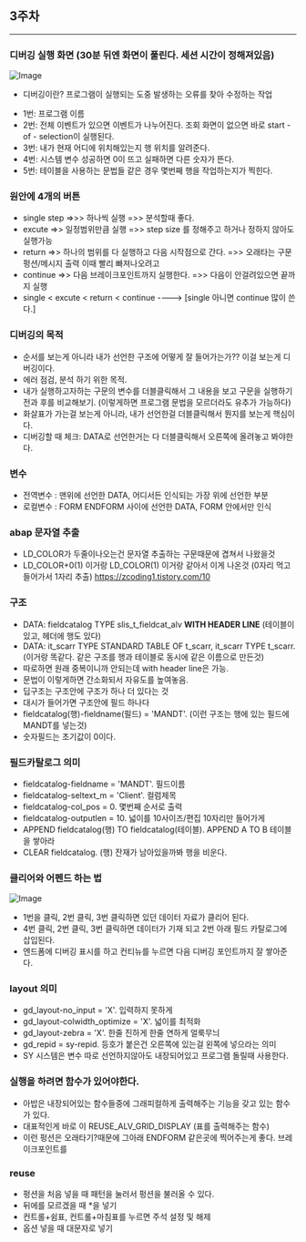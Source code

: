 ## 3주차
****

### 디버깅 실행 화면 (30분 뒤엔 화면이 풀린다. 세션 시간이 정해져있음)
![Image](https://github.com/user-attachments/assets/fb2c41b2-5f79-427b-bed6-7c6ac8943270)

* 디버깅이란?  프로그램이 실행되는 도중 발생하는 오류를 찾아 수정하는 작업
   
- 1번:  프로그램 이름
- 2번:  전체 이벤트가 있으면 이벤트가 나누어진다. 조회 화면이 없으면 바로 start - of - selection이 실행된다.
- 3번:  내가 현재 어디에 위치해있는지 행 위치를 알려준다.
- 4번:  시스템 변수 성공하면 0이 뜨고 실패하면 다른 숫자가 뜬다.
- 5번:  테이블을 사용하는 문법들 같은 경우 몇번째 행을 작업하는지가 찍힌다.

### 원안에 4개의 버튼

- single step  =>>> 하나씩 실행 =>> 분석할때 좋다. 
- excute  =>> 일정범위만큼 실행 =>> step size 를 정해주고 하거나 정하지 않아도 실행가능
- return  =>> 하나의 범위를 다 실행하고 다음 시작점으로 간다. =>> 오래타는 구문 펑션/메시지 출력 이때 빨리 빠져나오려고 
- continue =>> 다음 브레이크포인트까지 실행한다. =>> 다음이 안걸려있으면 끝까지 실행
- single < excute < return < continue ----> [single 아니면 continue 많이 쓴다.]

### 디버깅의 목적

- 순서를 보는게 아니라 내가 선언한 구조에 어떻게 잘 들어가는가?? 이걸 보는게 디버깅이다.
- 에러 점검, 분석 하기 위한 목적.
- 내가 실행하고자하는 구문의 변수를 더블클릭해서 그 내용을 보고 구문을 실행하기 전과 후를 비교해보기.
  (이렇게하면 프로그램 문법을 모르더라도 유추가 가능하다)
- 화살표가 가는걸 보는게 아니라, 내가 선언한걸 더블클릭해서 뭔지를 보는게 핵심이다.
- 디버깅할 때 체크: DATA로 선언한거는 다 더블클릭해서 오른쪽에 올려놓고 봐야한다.


### 변수

- 전역변수 : 맨위에 선언한 DATA, 어디서든 인식되는 가장 위에 선언한 부분
- 로컬변수 : FORM ENDFORM 사이에 선언한 DATA, FORM 안에서만 인식

### abap 문자열 추출

- LD_COLOR가 두줄이나오는건 문자열 추출하는 구문때문에 겹쳐서 나왔을것
- LD_COLOR+0(1) 이거랑 LD_COLOR(1) 이거랑 같아서 이게 나온것 (0자리 먹고 들어가서 1자리 추출)
  <https://zcoding1.tistory.com/10>

### 구조

- DATA: fieldcatalog TYPE slis_t_fieldcat_alv __WITH HEADER LINE__ (테이블이 있고, 헤더에 행도 있다)
- DATA: it_scarr TYPE STANDARD TABLE OF t_scarr, it_scarr TYPE t_scarr. (이거랑 똑같다. 같은 구조를 행과 테이블로 동시에 같은 이름으로 만든것)
- 따로하면 원래 중복이니까 안되는데 with header line은 가능.
- 문법이 이렇게하면 간소화되서 자유도를 높여놓음.
- 딥구조는 구조안에 구조가 하나 더 있다는 것
- 대시가 들어가면 구조안에 필드 하나다
- fieldcatalog(행)-fieldname(필드)   = 'MANDT'. (이런 구조는 행에 있는 필드에 MANDT를 넣는것)
- 숫자필드는 초기값이 0이다.

### 필드카탈로그 의미

- fieldcatalog-fieldname   = 'MANDT'.   필드이름
- fieldcatalog-seltext_m   = 'Client'.      컬럼제목
- fieldcatalog-col_pos     = 0.              몇번째 순서로 출력
- fieldcatalog-outputlen   = 10.            넓이를 10사이즈/편집 10자리만 들어가게
- APPEND fieldcatalog(행) TO fieldcatalog(테이블).   APPEND A TO B 테이블을 쌓아라
- CLEAR  fieldcatalog.  (행) 잔재가 남아있을까봐 행을 비운다.

### 클리어와 어펜드 하는 법

![Image](https://github.com/user-attachments/assets/0f5eaa3b-d17a-4a28-a0b3-aa2dfcb46350)

- 1번을 클릭, 2번 클릭, 3번 클릭하면 있던 데이터 자료가 클리어 된다.
- 4번 클릭, 2번 클릭, 3번 클릭하면 데이터가 기재 되고 2번 아래 필드 카탈로그에 삽입된다.
- 엔드폼에 디버깅 표시를 하고 컨티뉴를 누르면 다음 디버깅 포인트까지 잘 쌓아준다.

### layout 의미
 
- gd_layout-no_input          = 'X'.   입력하지 못하게
- gd_layout-colwidth_optimize = 'X'.   넓이를 최적화
- gd_layout-zebra = 'X'.   한줄 진하게 한줄 연하게 얼룩무늬
- gd_repid = sy-repid. 등호가 붙은건 오른쪽에 있는걸 왼쪽에 넣으라는 의미
- SY 시스템은 변수 따로 선언하지않아도 내장되어있고 프로그램 돌릴때 사용한다.

### 실행을 하려면 함수가 있어야한다.

- 아밥은 내장되어있는 함수들중에 그래피컬하게 출력해주는 기능을 갖고 있는 함수가 있다.
- 대표적인게 바로 이 REUSE_ALV_GRID_DISPLAY (표를 출력해주는 함수)
- 이런 펑션은 오래타기?때문에 그아래 ENDFORM 같은곳에 찍어주는게 좋다. 브레이크포인트를

### reuse

- 펑션을 처음 넣을 때 패턴을 눌러서 펑션을 불러올 수 있다.
- 뒤에를 모르겠을 때 *을 넣기
- 컨트롤+쉼표, 컨트롤+마침표를 누르면 주석 설정 및 해제
- 옵션 넣을 때 대문자로 넣기
  
